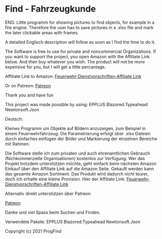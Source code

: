 # Find  -  Fahrzeugkunde
ENG:
Little programm for showing pictures to find objects, for example in a fire engine. Therefore the user has to save pictures in a .xlsx file and mark the later clickable areas with frames.

A detailed Englisch description will follow as soon as I find the time to do it.

The Software is free to use for private and noncommercial Organizations.
If you want to support the project, you open Amazon with the Affiliate Link below. And then buy whatever you wish. The product will not be more expensive for you, but I will get a little percantage.

Affiliate Link to Amazon: 
<a target="_blank" href="https://www.amazon.de/gp/product/3555015842/ref=as_li_tl?ie=UTF8&camp=1638&creative=6742&creativeASIN=3555015842&linkCode=as2&tag=progfind-21&linkId=f8a5da7b923587427f4bad71094882ef">Feuerwehr-Dienstvorschriften-Affiliate Link</a>
         
Or on Patreon:
<a target="_blank" href="https://www.patreon.com/ProgFind">Patreon</a>

Thank you and have fun

This project was made possible by using:
EPPLUS
Blazored.Typeahead
Newtonsoft.Json

Deutsch:

Kleines Programm um Objekte auf Bildern anzuzeigen, zum Beispiel in einem Feuerwehrfahrzeug. Die Parametrierung erfolgt über .xlsx Dateien durch einfaches einfügen der Bilder und Markierung der einzelnen Bereiche mit Rahmen.

Die Software stelle ich zum privaten und auch ehrenamtlichen Gebrauch (Nichkommerzielle Organisationen) kostenlos zur Verfügung.
Wer das Projekt trotzdem unterstützen möchte, geht einfach beim nächsten Amazon Einkauf über den Affiliate Link auf die Amazon Seite. Gekauft werden kann das gesamte Amazon Sortiment. Das Produkt wird dadurch nicht teurer, doch ich erhalte eine kleine Provision.
Hier der Affiliate Link:
<a target="_blank" href="https://www.amazon.de/gp/product/3555015842/ref=as_li_tl?ie=UTF8&camp=1638&creative=6742&creativeASIN=3555015842&linkCode=as2&tag=progfind-21&linkId=f8a5da7b923587427f4bad71094882ef">Feuerwehr-Dienstvorschriften-Affiliate Link</a>

Alternativ direkt unterstützen über Patreon: </p>
<a target="_blank" href="https://www.patreon.com/ProgFind">Patreon</a>

Danke und viel Spass beim Suchen und Finden.

Verwendete Pakete:
EPPLUS
Blazored.Typeahead
Newtonsoft.Json

Copyright (c) 2021 ProgFind


